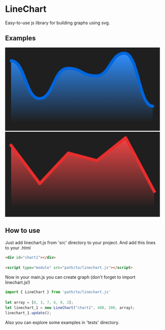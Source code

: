 # LineChart
Easy-to-use js library for building graphs using svg.
## Examples
<img src="images\demo_1.png" alt="demo1"/>
<img src="images\demo_2.png" alt="demo2"/>

## How to use
Just add linechart.js from 'src' directory to your project. And add this lines to your .html

```html
<div id="chart1"></div>

<script type="module" src="path/to/linechart.js"></script>
```

Now in your main.js you can create graph (don't forget to import linechart.js!)
```js
import { LineChart } from 'path/to/linechart.js'

let array = [8, 3, 7, 6, 9, 2];
let linechart_1 = new LineChart("chart1", 400, 200, array);
linechart_1.update();
```

Also you can explore some examples in 'tests' directory.
